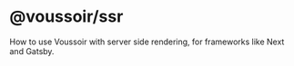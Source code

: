 # @voussoir/ssr

How to use Voussoir with server side rendering, for frameworks like Next and
Gatsby.
